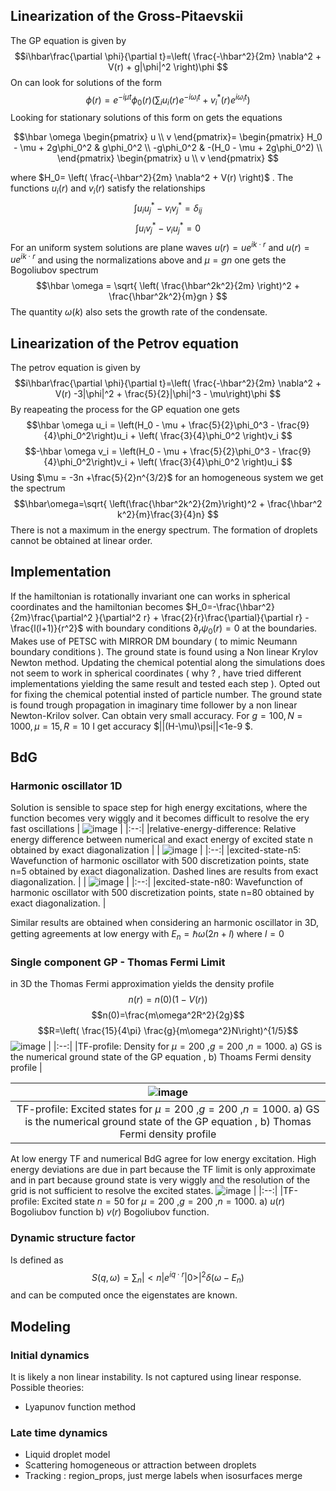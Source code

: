 ## Linearization of the Gross-Pitaevskii 
The GP equation is given by 
$$i\hbar\frac{\partial \phi}{\partial t}=\left( \frac{-\hbar^2}{2m}  \nabla^2 + V(r) + g|\phi|^2 \right)\phi  $$
On can look for solutions of the form 
$$ \phi(r) = e^{-i\mu t}\phi_0(r)\left( \sum_i u_i(r) e^{-i\omega_i t}  + v_i^*(r)e^{i\omega_i t}\right)$$
Looking for stationary solutions of this form on gets the equations

$$\hbar \omega 
\begin{pmatrix}
u \\ 
v
\end{pmatrix}=
\begin{pmatrix}
H_0 - \mu + 2g\phi_0^2 & g\phi_0^2 \\
-g\phi_0^2 & -(H_0 - \mu + 2g\phi_0^2) \\
\end{pmatrix}
\begin{pmatrix}
u \\ 
v
\end{pmatrix}
$$

where $H_0= \left( \frac{-\hbar^2}{2m}  \nabla^2 + V(r) \right)$ .
The functions $u_i(r)$ and $v_i(r)$ satisfy the relationships
$$\int u_iu_j^* - v_iv_j^* = \delta_{ij}$$
$$\int u_iv_j^* - v_iu_j^* = 0$$
For an uniform system solutions are plane waves $u(r)=ue^{ik\cdot r}$ and $u(r)=ue^{ik\cdot r}$ and using the normalizations above and $\mu=gn$ one gets the Bogoliubov spectrum
$$\hbar \omega = \sqrt{ \left( \frac{\hbar^2k^2}{2m} \right)^2 + \frac{\hbar^2k^2}{m}gn } $$ 
The quantity $\omega(k)$ also sets the growth rate of the condensate.
## Linearization of the Petrov equation
The petrov equation is given by $$i\hbar\frac{\partial \phi}{\partial t}=\left( \frac{-\hbar^2}{2m}  \nabla^2 + V(r) -3|\phi|^2 + \frac{5}{2}|\phi|^3  - \mu\right)\phi $$
By reapeating the process for the GP equation one gets
$$\hbar \omega u_i = \left(H_0 - \mu + \frac{5}{2}\phi_0^3 - \frac{9}{4}\phi_0^2\right)u_i + \left( \frac{3}{4}\phi_0^2 \right)v_i $$
$$-\hbar \omega v_i = \left(H_0 - \mu + \frac{5}{2}\phi_0^3 - \frac{9}{4}\phi_0^2\right)v_i + \left( \frac{3}{4}\phi_0^2 \right)u_i $$
Using $\mu = -3n +\frac{5}{2}n^{3/2}$ for an homogeneous system we get the spectrum
$$\hbar\omega=\sqrt{ \left(\frac{\hbar^2k^2}{2m}\right)^2 + \frac{\hbar^2 k^2}{m}\frac{3}{4}n} $$
There is not a maximum in the energy spectrum. The formation of droplets cannot be obtained at linear order.
## Implementation
If the hamiltonian is rotationally invariant one can works in spherical coordinates and the hamiltonian becomes $H_0=-\frac{\hbar^2}{2m}\frac{\partial^2 }{\partial^2 r} + \frac{2}{r}\frac{\partial}{\partial r} - \frac{l(l+1)}{r^2}$ with boundary conditions $\partial_r\psi_0(r)=0$ at the boundaries. Makes use of PETSC with MIRROR DM boundary ( to mimic Neumann boundary conditions ). The ground state is found using a Non linear Krylov Newton method. Updating the chemical potential along the simulations does not seem to work in spherical coordinates ( why ? , have tried different implementations yielding the same result  and tested each step ). Opted out for fixing the chemical potential insted of particle number. The ground state is found trough propagation in imaginary time follower by a non linear Newton-Krilov solver.
Can obtain very small accuracy. For $g=100,N=1000,\mu=15,R=10$ I get accuracy $||(H-\mu)\psi||<1e-9 $.
## BdG
### Harmonic oscillator 1D
Solution is sensible to space step for high energy excitations, where the function becomes very wiggly and it becomes difficult to resolve the ery fast oscillations
| ![image](BdG/energy-1d-harmonic-oscillator.png ) |
|:--:|
|relative-energy-difference: Relative energy difference between numerical and exact energy of excited state n obtained by exact diagonalization  |
| ![image](BdG/1d-ho-excitedn5.png ) |
|:--:|
|excited-state-n5: Wavefunction of harmonic oscillator with 500 discretization points, state n=5 obtained by exact diagonalization. Dashed lines are results from exact diagonalization.   |
| ![image](BdG/1d-ho-excitedn80.png ) |
|:--:|
|excited-state-n80: Wavefunction of harmonic oscillator with 500 discretization points, state n=80 obtained by exact diagonalization.   |

Similar results are obtained when considering an harmonic oscillator in 3D, getting agreements at low energy with $E_n = \hbar\omega(2n + l )$ where $l=0$
### Single component GP - Thomas Fermi Limit
in 3D the Thomas Fermi approximation yields the density profile
$$n(r)=n(0)\left(1 - V(r) \right)$$
$$n(0)=\frac{m\omega^2R^2}{2g}$$
$$R=\left( \frac{15}{4\pi} \frac{g}{m\omega^2}N\right)^{1/5}$$
 ![image]( BdG/TFgs-mu200g100.png) |
|:--:|
|TF-profile: Density for $\mu=200$ ,$g=200$ ,$n=1000$. a) GS is the numerical ground state of the GP equation , b) Thoams Fermi density profile  |

 ![image]( BdG/energy-spectrum-TF.png) |
|:--:|
|TF-profile: Excited states  for $\mu=200$ ,$g=200$ ,$n=1000$. a) GS is the numerical ground state of the GP equation , b) Thomas Fermi density profile  |

At low energy TF and numerical BdG agree for low energy excitation. High energy deviations are due in part because the TF limit is only approximate and in part because ground state is very wiggly and the resolution of the grid is not sufficient to resolve the excited states.
![image]( BdG/BdG-excitedn50.png) |
|:--:|
|TF-profile: Excited state $n=50$ for $\mu=200$ ,$g=200$ ,$n=1000$. a) $u(r)$ Bogoliubov function b) $v(r)$ Bogoliubov function.
### Dynamic structure factor
Is defined as
$$ S(q,\omega)=\sum_n |<n| e^{iq\cdot r} |0 >  |^2 \delta(\omega- E_{n})$$ 
and can be computed once the eigenstates are known.
## Modeling
### Initial dynamics
It is likely a non linear instability. Is not captured using linear response. Possible theories:
- Lyapunov function method

### Late time dynamics
- Liquid droplet model
- Scattering homogeneous or attraction between droplets
- Tracking : region_props, just merge labels when isosurfaces merge
